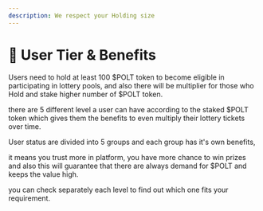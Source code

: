 ```yaml
---
description: We respect your Holding size
---
```


# 🏅 User Tier & Benefits

Users need to hold at least 100 $POLT token to become eligible in participating in lottery pools, and also there will be multiplier for those who Hold and stake higher number of $POLT token.

there are 5 different level a user can have according to the staked $POLT token which gives them the benefits to even multiply their lottery tickets over time.

User status are divided into 5 groups and each group has it's own benefits, 

it means you trust more in platform, you have more chance to win prizes and also this will guarantee that there are always demand for $POLT and keeps the value high.

you can check separately each level to find out which one fits your requirement.

